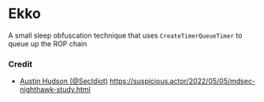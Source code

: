 
# Ekko

A small sleep obfuscation technique that uses `CreateTimerQueueTimer` to queue up the ROP chain

### Credit
- [Austin Hudson (@SecIdiot)](https://twitter.com/ilove2pwn_) https://suspicious.actor/2022/05/05/mdsec-nighthawk-study.html
